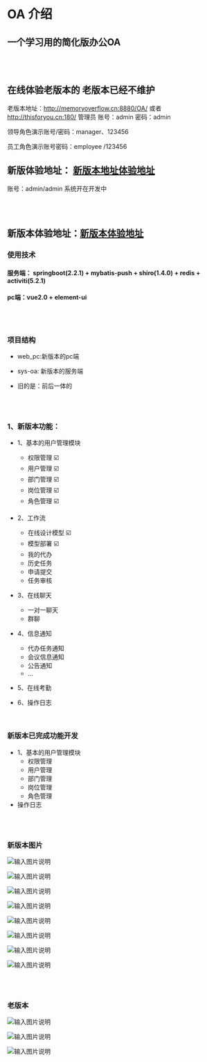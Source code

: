 # OA 介绍

## 一个学习用的简化版办公OA
<br>
<br>

## 在线体验老版本的  老版本已经不维护

老版本地址：<http://memoryoverflow.cn:8880/OA/> 或者 <http://thisforyou.cn:180/> 管理员 账号：admin 密码：admin

领导角色演示账号/密码：manager、123456

员工角色演示账号密码：employee /123456



## 新版体验地址： [新版本地址体验地址](http://thisforyou.cn:180/weboa/#/login)
账号：admin/admin
系统开在开发中

<br>
<br>


## 新版本体验地址：[新版本体验地址](http://thisforyou.cn:180/weboa/#/login)

### 使用技术

#### 服务端： springboot(2.2.1) + mybatis-push + shiro(1.4.0)  + redis + activiti(5.2.1)

#### pc端：vue2.0 + element-ui


<br>
<br>

###  项目结构

- web_pc:新版本的pc端

- sys-oa: 新版本的服务端

- 旧的是：前后一体的

<br>
<br>


### 1、新版本功能：

- 1、基本的用户管理模块
  - 权限管理 ☑️
  - 用户管理 ☑️
  - 部门管理 ☑️
  - 岗位管理 ☑️
  - 角色管理 ☑️

- 2、工作流
  - 在线设计模型 ☑️
  - 模型部署 ☑️
  - 我的代办
  - 历史任务
  - 申请提交
  - 任务审核

- 3、在线聊天
  - 一对一聊天
  - 群聊

- 4、信息通知
  - 代办任务通知
  - 会议信息通知
  - 公告通知
  - ...

- 5、在线考勤

- 6、操作日志


<br>

### 新版本已完成功能开发

- 1、基本的用户管理模块
  - 权限管理
  - 用户管理
  - 部门管理
  - 岗位管理
  - 角色管理
- 操作日志

<br>


<br>

### 新版本图片

![输入图片说明](https://images.gitee.com/uploads/images/2021/0129/123813_ec12b548_1950427.png "2.png")

![输入图片说明](https://images.gitee.com/uploads/images/2021/0129/123803_8f6f745d_1950427.png "1.png")

![输入图片说明](https://images.gitee.com/uploads/images/2021/0108/175008_2673c96c_1950427.png "1.png")

![输入图片说明](https://images.gitee.com/uploads/images/2021/0202/193636_4a488d62_1950427.png "1.png")

![输入图片说明](https://images.gitee.com/uploads/images/2021/0202/193647_546654b4_1950427.png "2.png")

![输入图片说明](https://images.gitee.com/uploads/images/2021/0108/175034_044cd44c_1950427.png "3.png")

![输入图片说明](https://images.gitee.com/uploads/images/2021/0108/175041_e9ba04b3_1950427.png "4.png")

![输入图片说明](https://images.gitee.com/uploads/images/2021/0108/175049_aeec52d7_1950427.png "5.png")

<br>


<br>

### 老版本

![ 输入图片说明](https://images.gitee.com/uploads/images/2018/1009/160612_c1838f04_1950427.png)


![输入图片说明](https://images.gitee.com/uploads/images/2018/1009/160623_ebb47b4c_1950427.png)


![输入图片说明](https://images.gitee.com/uploads/images/2018/1009/160647_06e351a8_1950427.png)
